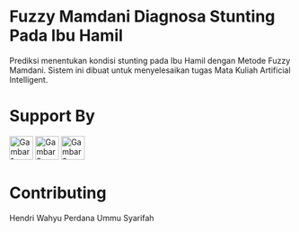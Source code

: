 # Fuzzy Mamdani Diagnosa Stunting Pada Ibu Hamil
Prediksi menentukan kondisi stunting pada Ibu Hamil dengan Metode Fuzzy Mamdani. Sistem ini dibuat untuk menyelesaikan tugas Mata Kuliah Artificial Intelligent.

# Support By
<p float="left">
    <img src="https://miro.medium.com/max/640/1*bf37-lAuwi6_Wx5-e5EJ1Q.jpeg" alt="Gambar 1" width="42" height="42" />
    <img src="https://cdn.dribbble.com/users/24078/screenshots/15522433/media/e92e58ec9d338a234945ae3d3ffd5be3.jpg?compress=1&resize=300x225" alt="Gambar 2" width="42" height="42" />
    <img src="https://pluspng.com/img-png/python-logo-png-open-2000.png" alt="Gambar 3" width="42" height="42" />
</p>


# Contributing
Hendri Wahyu Perdana
Ummu Syarifah
